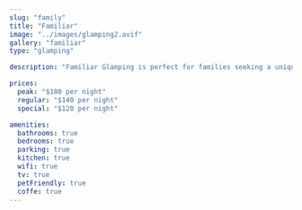 ```yaml
---
slug: "family"
title: "Familiar"
image: "../images/glamping2.avif"
gallery: "familiar"
type: "glamping"

description: "Familiar Glamping is perfect for families seeking a unique outdoor adventure with modern comforts. Spacious enough for the whole family, it provides comfortable bedding and a serene environment, allowing guests to enjoy nature without sacrificing convenience."

prices:
  peak: "$180 per night"
  regular: "$140 per night"
  special: "$120 per night"

amenities:
  bathrooms: true
  bedrooms: true
  parking: true
  kitchen: true
  wifi: true
  tv: true
  petFriendly: true
  coffe: true
---
```

